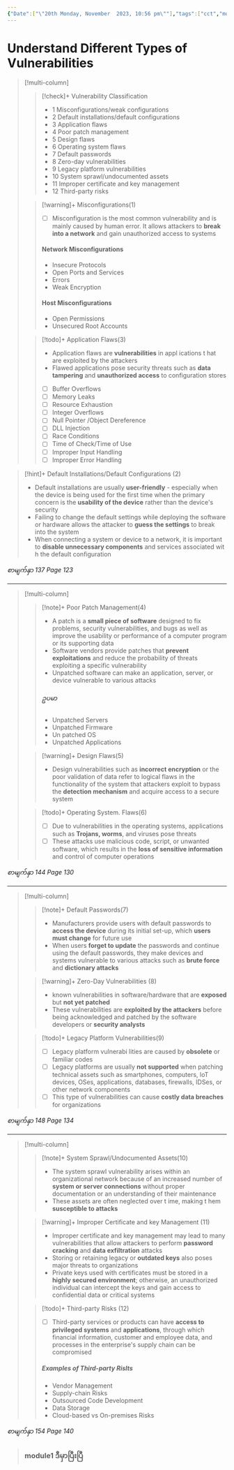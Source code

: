 ```yaml
---
{"Date":["\"20th Monday, November  2023, 10:56 pm\""],"tags":["cct","module1"],"Auther":"y3kh","dg-publish":true,"permalink":"/cct-online-training/vulnerabilities-different-types/","dgPassFrontmatter":true,"noteIcon":""}
---
```


#  Understand Different Types of Vulnerabilities


> [!multi-column]
>> [!check]+ Vulnerability Classification
>>- 1 Misconfigurations/weak configurations
>>- 2 Default installations/default configurations
>>- 3 Application flaws
>>- 4 Poor patch management
>>- 5 Design flaws
>>- 6 Operating system flaws
>>- 7 Default passwords
>>- 8 Zero-day vulnerabilities
>>- 9 Legacy platform vulnerabilities
>>- 10 System sprawl/undocumented assets
>>- 11 Improper certificate and key management
>>- 12 Third-party risks
>
>> [!warning]+ Misconfigurations(1)
>> - [ ] Misconfiguration is the most common vulnerability and is mainly caused by human error. It allows attackers to **break into a network** and gain unauthorized access to systems
>> #### Network Misconfigurations
>> - Insecure Protocols
>> - Open Ports and Services
>> - Errors
>> - Weak Encryption
>>#### Host Misconfigurations 
>> - Open Permissions
>> - Unsecured Root Accounts
>
>> [!todo]+ Application Flaws(3)
>>- Application flaws are **vulnerabilities** in appl ications t hat are exploited by the attackers
>>- Flawed applications pose security threats such as **data tampering** and **unauthorized access** to configuration stores
>> - [ ]  Buffer Overflows
>> - [ ] Memory Leaks
>> - [ ] Resource Exhaustion
>> - [ ] Integer Overflows
>> - [ ] Null Pointer /Object Dereference
>> - [ ] DLL Injection
>> - [ ] Race Conditions
>> - [ ] Time of Check/Time of Use
>> - [ ] Improper Input Handling
>> - [ ] Improper Error Handling


>[!hint]+ Default Installations/Default Configurations (2)
>- Default installations are usually **user-friendly** - especially when the device is being used for the first time when the primary concern is the **usability of the device** rather than the device's security
>- Failing to change the default settings while deploying the software or hardware  allows the attacker to **guess the settings** to break into the system
>- When connecting a system or device to a network, it is important to **disable unnecessary components** and services associated wit h the default configuration

_စာမျက်နှာ 137 Page 123_

---
> [!multi-column]
>
>> [!note]+ Poor Patch Management(4)
>>- A patch is a **small piece of software** designed to fix problems, security vulnerabilities, and bugs as well as improve the usability or performance of a computer program or its supporting data 
>>- Software vendors provide patches that **prevent exploitations** and reduce the probability of threats exploiting a specific vulnerability 
>>- Unpatched software can make an application, server, or device vulnerable to various attacks
>>##### ဥပမာ
>>- Unpatched Servers
>>- Unpatched Firmware
>>- Un patched OS
>>- Unpatched Applications
>
>> [!warning]+ Design Flaws(5)
>>- Design vulnerabilities such as **incorrect encryption** or the poor validation of data refer to logical flaws in the functionality of the system that attackers exploit to bypass the **detection mechanism** and acquire access to a secure system 
>
>> [!todo]+ Operating System. Flaws(6)
>> - [ ]  Due to vulnerabilities in the operating systems, applications such as **Trojans, worms**, and viruses pose threats
>> - [ ] These attacks use malicious code, script, or unwanted software, which results in the **loss of sensitive information** and control of computer operations

_စာမျက်နှာ 144 Page 130_

---
>[!multi-column]
>>[!note]+ Default Passwords(7)
>>- Manufacturers provide users with default passwords to **access the device** during its initial set-up, which **users must change** for future use
>>- When users **forget to update** the passwords and continue using the default passwords, they make devices and systems vulnerable to various attacks such as **brute force** and **dictionary attacks**
>
>>[!warning]+ Zero-Day Vulnerabilities (8)
>>- known vulnerabilities in software/hardware that are **exposed** but **not yet patched**
>>- These vulnerabilities are **exploited by the attackers** before being acknowledged and patched by the software developers or **security analysts**
>
>>[!todo]+ Legacy Platform Vulnerabilities(9)
>> - [ ]  Legacy platform vulnerabi lities are caused by **obsolete** or familiar codes
>> - [ ] Legacy platforms are usually **not supported** when patching technical assets such as smartphones, computers, loT devices, OSes, applications, databases, firewalls, IDSes, or other network components
>> - [ ] This type of vulnerabilities can cause **costly data breaches** for organizations

_စာမျက်နှာ 148 Page 134_

---
>[!multi-column]
>
>>[!note]+ System Sprawl/Undocumented Assets(10)
>>- The system sprawl vulnerability arises within an organizational network because of an increased number of **system or server connections** without proper documentation or an understanding of their maintenance
>>- These assets are often neglected over t ime, making t hem **susceptible to attacks**
>
>>[!warning]+ Improper Certificate and key Management (11)
>>- Improper certificate and key management may lead to many vulnerabilities that allow attackers to perform **password cracking** and **data exfiltration** attacks
>>- Storing or retaining legacy or **outdated keys** also poses major threats to organizations
>>- Private keys used with certificates must be stored in a **highly secured environment**; otherwise, an unauthorized individual can intercept the keys and gain access to confidential data or critical systems
>
>>[!todo]+ Third-party Risks (12)
>> - [ ] Third-party services or products can have **access to privileged systems** and **applications**, through which financial information, customer and employee data, and processes in the enterprise's supply chain can be compromised
>> ##### Examples of Third-party Rislts
>> - Vendor Management
>> - Supply-chain Risks
>> - Outsourced Code Development
>> - Data Storage
>> - Cloud-based vs On-premises Risks

*စာမျက်နှာ 154 Page 140*

>### module1 ဒီမှာပြီးပြီ

